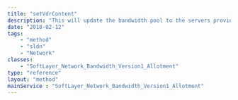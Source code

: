 ```yaml
---
title: "setVdrContent"
description: "This will update the bandwidth pool to the servers provided.  Servers currently in the bandwidth pool not provided on update will be removed. Servers provided on update not currently in the bandwidth pool will be added. If all servers are removed, this removes the bandwidth pool on completion. "
date: "2018-02-12"
tags:
    - "method"
    - "sldn"
    - "Network"
classes:
    - "SoftLayer_Network_Bandwidth_Version1_Allotment"
type: "reference"
layout: "method"
mainService : "SoftLayer_Network_Bandwidth_Version1_Allotment"
---
```

